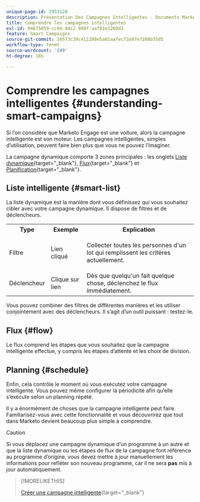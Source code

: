 ```yaml
---
unique-page-id: 2953120
description: Présentation Des Campagnes Intelligentes - Documents Marketo - Documentation Du Produit
title: Comprendre les campagnes intelligentes
exl-id: 94675059-cc04-4dc2-989f-aaf81e1260d3
feature: Smart Campaigns
source-git-commit: 26573c20c411208e5a01aa7ec73a97e7208b35d5
workflow-type: tm+mt
source-wordcount: '249'
ht-degree: 16%

---
```


# Comprendre les campagnes intelligentes {#understanding-smart-campaigns}

Si l’on considère que Marketo Engage est une voiture, alors la campagne intelligente est son moteur. Les campagnes intelligentes, simples d’utilisation, peuvent faire bien plus que vous ne pouvez l’imaginer.

La campagne dynamique comporte 3 zones principales : les onglets [Liste dynamique](/help/marketo/product-docs/core-marketo-concepts/smart-lists-and-static-lists/understanding-smart-lists.md){target="_blank"}, [Flux](/help/marketo/product-docs/core-marketo-concepts/smart-campaigns/flow-actions/add-a-flow-step-to-a-smart-campaign.md){target="_blank"} et [Planification](/help/marketo/product-docs/core-marketo-concepts/smart-campaigns/using-smart-campaigns/schedule-a-recurring-batch-campaign.md){target="_blank"}.

## Liste intelligente {#smart-list}

La liste dynamique est la manière dont vous définissez _qui_ vous souhaitez cibler avec votre campagne dynamique. Il dispose de filtres et de déclencheurs.

<table>
 <tbody>
  <tr>
   <th>Type</th>
   <th>Exemple</th>
   <th>Explication</th>
  </tr>
  <tr>
   <td>Filtre</td>
   <td>Lien cliqué</td>
   <td><p>Collecter toutes les personnes d'un lot qui remplissent les critères actuellement.</p></td>
  </tr>
  <tr>
   <td colspan="1">Déclencheur</td>
   <td colspan="1">Clique sur lien</td>
   <td colspan="1">Dès que quelqu'un fait quelque chose, déclenchez le flux immédiatement.</td>
  </tr>
 </tbody>
</table>

Vous pouvez combiner des filtres de différentes manières et les utiliser conjointement avec des déclencheurs. Il s’agit d’un outil puissant : testez-le.

## Flux {#flow}

Le flux comprend les étapes que vous souhaitez que la campagne intelligente effectue, y compris les étapes d’attente et les choix de division.

## Planning {#schedule}

Enfin, cela contrôle le moment où vous exécutez votre campagne intelligente. Vous pouvez même configurer la périodicité afin qu’elle s’exécute selon un planning répété.

Il y a énormément de choses que la campagne intelligente peut faire. Familiarisez-vous avec cette fonctionnalité et vous découvrirez que tout dans Marketo devient beaucoup plus simple à comprendre.

>[!CAUTION]
>
>Si vous déplacez une campagne dynamique d’un programme à un autre et que la liste dynamique ou les étapes de flux de la campagne font référence au programme d’origine, vous devez mettre à jour manuellement les informations pour refléter son nouveau programme, car il ne sera **pas** mis à jour automatiquement.

>[!MORELIKETHIS]
>
>[Créer une campagne intelligente](/help/marketo/product-docs/core-marketo-concepts/smart-campaigns/creating-a-smart-campaign/create-a-new-smart-campaign.md){target="_blank"}
